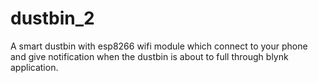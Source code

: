 # dustbin_2
 A smart dustbin with esp8266 wifi module which connect to your phone and give notification when the dustbin is about to full through blynk application.
